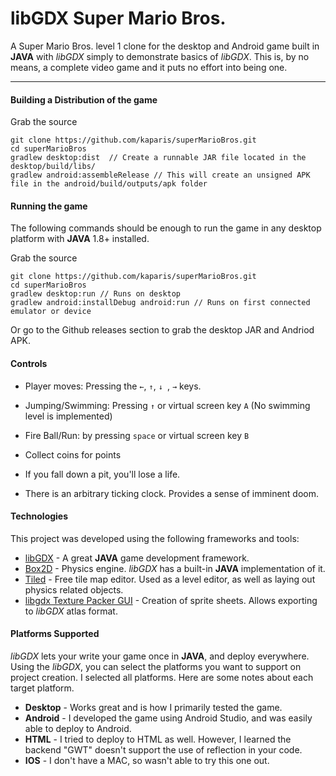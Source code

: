 libGDX Super Mario Bros.
==

A Super Mario Bros. level 1 clone for the desktop and Android game built in **JAVA** with _libGDX_ simply to demonstrate basics of _libGDX_. This is, by no means, a complete video game and it puts no effort into being one.

----------

#### Building a Distribution of the game
Grab the source
```
git clone https://github.com/kaparis/superMarioBros.git
cd superMarioBros
gradlew desktop:dist  // Create a runnable JAR file located in the desktop/build/libs/
gradlew android:assembleRelease // This will create an unsigned APK file in the android/build/outputs/apk folder
```

#### Running the game
The following commands should be enough to run the game in any desktop platform with **JAVA** 1.8+ installed.

Grab the source
```
git clone https://github.com/kaparis/superMarioBros.git
cd superMarioBros
gradlew desktop:run // Runs on desktop
gradlew android:installDebug android:run // Runs on first connected emulator or device
```

Or go to the Github releases section to grab the desktop JAR and Andriod APK.

#### Controls
* Player moves: Pressing the `←`, `↑`, `↓ `, `→` keys.
* Jumping/Swimming: Pressing `↑` or virtual screen key `A` (No swimming level is implemented)
* Fire Ball/Run: by pressing `space` or virtual screen key `B`

* Collect coins for points
* If you fall down a pit, you'll lose a life.
* There is an arbitrary ticking clock. Provides a sense of imminent doom.

#### Technologies
This project was developed using the following frameworks and tools:

 - [libGDX](http://libgdx.badlogicgames.com/) - A great **JAVA** game development framework.
 - [Box2D](http://box2d.org/) - Physics engine. _libGDX_ has a built-in **JAVA** implementation of it.
 - [Tiled](http://www.mapeditor.org) - Free tile map editor. Used as a level editor, as well as laying out physics related objects.
 - [libgdx Texture Packer GUI](https://code.google.com/archive/p/libgdx-texturepacker-gui/downloads) - Creation of sprite sheets. Allows exporting to _libGDX_ atlas format.

#### Platforms Supported
_libGDX_ lets your write your game once in **JAVA**, and deploy everywhere. Using the _libGDX_, you can select the platforms you want to support on project creation. I selected all platforms. Here are some notes about each target platform.

- **Desktop** - Works great and is how I primarily tested the game.
- **Android** - I developed the game using Android Studio, and was easily able to deploy to Android.
- **HTML** - I tried to deploy to HTML as well. However, I learned the backend "GWT" doesn't support the use of reflection in your code.
- **IOS** - I don't have a MAC, so wasn't able to try this one out.
